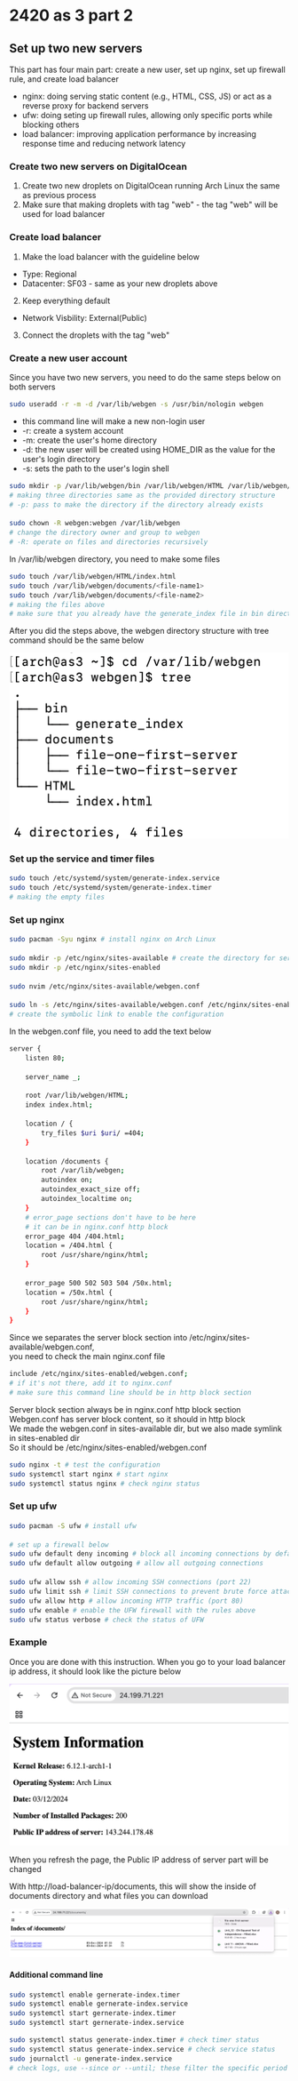 # 2420 as 3 part 2

## Set up two new servers

This part has four main part: create a new user, set up nginx, set up firewall rule, and create load balancer

- nginx: doing serving static content (e.g., HTML, CSS, JS) or act as a reverse proxy for backend servers
- ufw: doing seting up firewall rules, allowing only specific ports while blocking others
- load balancer: improving application performance by increasing response time and reducing network latency 

### Create two new servers on DigitalOcean

1. Create two new droplets on DigitalOcean running Arch Linux the same as previous process
2. Make sure that making droplets with tag "web" - the tag "web" will be used for load balancer

### Create load balancer

1. Make the load balancer with the guideline below

- Type: Regional
- Datacenter: SF03 - same as your new droplets above

2. Keep everything default

- Network Visbility: External(Public)

3. Connect the droplets with the tag "web"

### Create a new user account

Since you have two new servers, you need to do the same steps below on both servers

```bash
sudo useradd -r -m -d /var/lib/webgen -s /usr/bin/nologin webgen
```
- this command line will make a new non-login user
- -r: create a system account
- -m: create the user's home directory
- -d: the new user will be created using HOME_DIR as the value for the user's login directory
- -s: sets the path to the user's login shell

```bash
sudo mkdir -p /var/lib/webgen/bin /var/lib/webgen/HTML /var/lib/webgen/documents
# making three directories same as the provided directory structure
# -p: pass to make the directory if the directory already exists

sudo chown -R webgen:webgen /var/lib/webgen
# change the directory owner and group to webgen
# -R: operate on files and directories recursively
```

In /var/lib/webgen directory, you need to make some files

```bash
sudo touch /var/lib/webgen/HTML/index.html
sudo touch /var/lib/webgen/documents/<file-name1>
sudo touch /var/lib/webgen/documents/<file-name2>
# making the files above
# make sure that you already have the generate_index file in bin directory
```

After you did the steps above, the webgen directory structure with tree command should be the same below  

![webgen directory structure](assets/webgen-structure.png)  

### Set up the service and timer files

```bash
sudo touch /etc/systemd/system/generate-index.service
sudo touch /etc/systemd/system/generate-index.timer
# making the empty files
```

### Set up nginx

```bash
sudo pacman -Syu nginx # install nginx on Arch Linux

sudo mkdir -p /etc/nginx/sites-available # create the directory for server block file
sudo mkdir -p /etc/nginx/sites-enabled

sudo nvim /etc/nginx/sites-available/webgen.conf

sudo ln -s /etc/nginx/sites-available/webgen.conf /etc/nginx/sites-enabled/webgen.conf
# create the symbolic link to enable the configuration
```

In the webgen.conf file, you need to add the text below

```bash
server {
	listen 80;
    
    server_name _;
    
    root /var/lib/webgen/HTML;
    index index.html;

	location / {
		try_files $uri $uri/ =404;
	}

	location /documents {
		root /var/lib/webgen;
		autoindex on; 
		autoindex_exact_size off;
		autoindex_localtime on;
	}
    # error_page sections don't have to be here
    # it can be in nginx.conf http block
	error_page 404 /404.html;
	location = /404.html {
		root /usr/share/nginx/html;
	}

	error_page 500 502 503 504 /50x.html;
	location = /50x.html {
		root /usr/share/nginx/html;
	}
}
```
Since we separates the server block section into /etc/nginx/sites-available/webgen.conf,  
you need to check the main nginx.conf file

```bash
include /etc/nginx/sites-enabled/webgen.conf;
# if it's not there, add it to nginx.conf
# make sure this command line should be in http block section
```

Server block section always be in nginx.conf http block section  
Webgen.conf has server block content, so it should in http block  
We made the webgen.conf in sites-available dir, but we also made symlink in sites-enabled dir  
So it should be /etc/nginx/sites-enabled/webgen.conf

```bash
sudo nginx -t # test the configuration
sudo systemctl start nginx # start nginx
sudo systemctl status nginx # check nginx status
```

### Set up ufw

```bash
sudo pacman -S ufw # install ufw

# set up a firewall below
sudo ufw default deny incoming # block all incoming connections by default
sudo ufw default allow outgoing # allow all outgoing connections

sudo ufw allow ssh # allow incoming SSH connections (port 22)
sudo ufw limit ssh # limit SSH connections to prevent brute force attacks 
sudo ufw allow http # allow incoming HTTP traffic (port 80)
sudo ufw enable # enable the UFW firewall with the rules above
sudo ufw status verbose # check the status of UFW 
```

### Example

Once you are done with this instruction. When you go to your load balancer ip address, it should look like the picture below  

![webgen directory structure](assets/load-balancer-eg.png)  

When you refresh the page, the Public IP address of server part will be changed

With http://load-balancer-ip/documents, this will show the inside of documents directory and what files you can download

![webgen directory structure](assets/load-balancer-documents.png)  


#### Additional command line

```bash
sudo systemctl enable gernerate-index.timer
sudo systemctl enable gernerate-index.service
sudo systemctl start gernerate-index.timer
sudo systemctl start gernerate-index.service
```

```bash
sudo systemctl status generate-index.timer # check timer status
sudo systemctl status generate-index.service # check service status
sudo journalctl -u generate-index.service 
# check logs, use --since or --until; these filter the specific period
```


